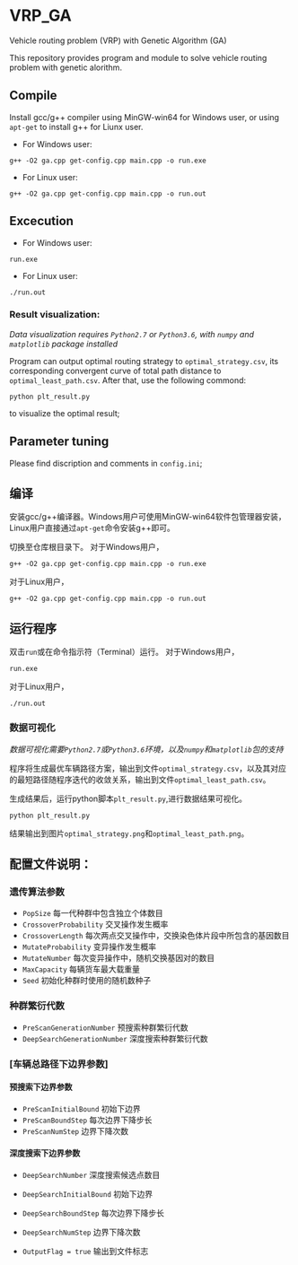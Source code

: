 # VRP_GA

Vehicle routing problem (VRP) with Genetic Algorithm (GA)

This repository provides program and module to solve vehicle routing problem with genetic alorithm.

## Compile
Install gcc/g++ compiler using MinGW-win64 for Windows user, or using `apt-get` to install g++ for Liunx user.

- For Windows user:
```
g++ -O2 ga.cpp get-config.cpp main.cpp -o run.exe
```
- For Linux user:
```
g++ -O2 ga.cpp get-config.cpp main.cpp -o run.out
```
## Excecution
- For Windows user:
```
run.exe
```
- For Linux user:
```
./run.out
```
### Result visualization:
*Data visualization requires `Python2.7` or `Python3.6`, with `numpy` and `matplotlib` package installed*

Program can output optimal routing strategy to `optimal_strategy.csv`, its corresponding convergent curve of total path distance to `optimal_least_path.csv`. After that, use the following commond:
```
python plt_result.py
```
to visualize the optimal result;

## Parameter tuning
Please find discription and comments in `config.ini`;

## 编译
安装gcc/g++编译器。Windows用户可使用MinGW-win64软件包管理器安装，Linux用户直接通过`apt-get`命令安装g++即可。

切换至仓库根目录下。
对于Windows用户，
```
g++ -O2 ga.cpp get-config.cpp main.cpp -o run.exe
```
对于Linux用户，
```
g++ -O2 ga.cpp get-config.cpp main.cpp -o run.out
```

## 运行程序
双击`run`或在命令指示符（Terminal）运行。
对于Windows用户，
```
run.exe
```
对于Linux用户，
```
./run.out
```

### 数据可视化
*数据可视化需要`Python2.7`或`Python3.6`环境，以及`numpy`和`matplotlib`包的支持*

程序将生成最优车辆路径方案，输出到文件`optimal_strategy.csv`，以及其对应的最短路径随程序迭代的收敛关系，输出到文件`optimal_least_path.csv`。

生成结果后，运行python脚本`plt_result.py`,进行数据结果可视化。
```
python plt_result.py
```
结果输出到图片`optimal_strategy.png`和`optimal_least_path.png`。

## 配置文件说明：

### 遗传算法参数
- `PopSize` 每一代种群中包含独立个体数目
- `CrossoverProbability` 交叉操作发生概率
- `CrossoverLength` 每次两点交叉操作中，交换染色体片段中所包含的基因数目
- `MutateProbability` 变异操作发生概率
- `MutateNumber` 每次变异操作中，随机交换基因对的数目
- `MaxCapacity` 每辆货车最大载重量
- `Seed` 初始化种群时使用的随机数种子

### 种群繁衍代数
- `PreScanGenerationNumber` 预搜索种群繁衍代数
- `DeepSearchGenerationNumber` 深度搜索种群繁衍代数

### [车辆总路径下边界参数]
#### 预搜索下边界参数
- `PreScanInitialBound` 初始下边界
- `PreScanBoundStep` 每次边界下降步长
- `PreScanNumStep` 边界下降次数

#### 深度搜索下边界参数
- `DeepSearchNumber` 深度搜索候选点数目
- `DeepSearchInitialBound` 初始下边界
- `DeepSearchBoundStep` 每次边界下降步长
- `DeepSearchNumStep` 边界下降次数

- `OutputFlag = true` 输出到文件标志
